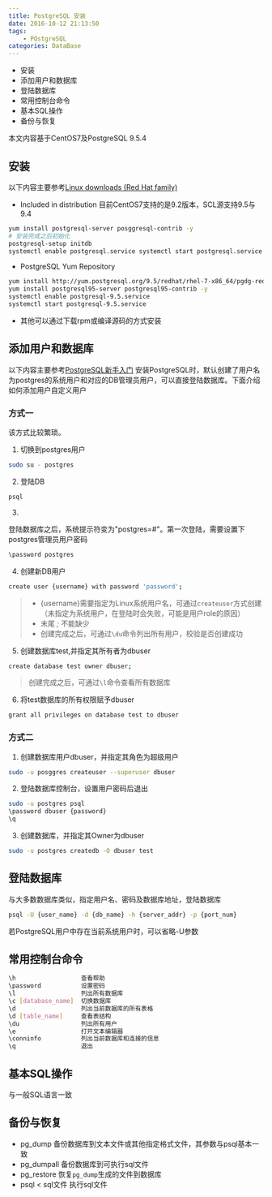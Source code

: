 ```yaml
---
title: PostgreSQL 安装
date: 2016-10-12 21:13:50
tags:
	- POstgreSQL
categories: DataBase
---
```

<!-- MarkdownTOC -->

- 安装
- 添加用户和数据库
- 登陆数据库
- 常用控制台命令
- 基本SQL操作
- 备份与恢复

<!-- /MarkdownTOC -->
<!--more-->
本文内容基于CentOS7及PostgreSQL 9.5.4
## 安装
以下内容主要参考[Linux downloads (Red Hat family)](https://www.postgresql.org/download/linux/redhat/ "postgresql安装")
* Included in distribution
目前CentOS7支持的是9.2版本，SCL源支持9.5与9.4
```bash
yum install postgresql-server posggresql-contrib -y
# 安装完成之后初始化
postgresql-setup initdb
systemctl enable postgresql.service systemctl start postgresql.service
```

* PostgreSQL Yum Repository
```bash
yum install http://yum.postgresql.org/9.5/redhat/rhel-7-x86_64/pgdg-redhat95-9.5-2.noarch.rpm
yum install postgresql95-server postgresql95-contrib -y
systemctl enable postgresql-9.5.service
systemctl start postgresql-9.5.service
```
* 其他可以通过下载rpm或编译源码的方式安装  

## 添加用户和数据库
以下内容主要参考[PostgreSQL新手入门](http://www.ruanyifeng.com/blog/2013/12/getting_started_with_postgresql.html "PostgreSQL新手入门")
安装PostgreSQL时，默认创建了用户名为postgres的系统用户和对应的DB管理员用户，可以直接登陆数据库。下面介绍如何添加用户自定义用户
### 方式一
该方式比较繁琐。  

1. 切换到postgres用户  
```bash
sudo su - postgres
```
2. 登陆DB
```bash
psql
```
3.
登陆数据库之后，系统提示符变为"postgres=#"。第一次登陆，需要设置下postgres管理员用户密码
```bash
\password postgres
```
4. 创建新DB用户
```bash
create user {username} with password 'password';
```
> * {username}需要指定为Linux系统用户名，可通过`createuser`方式创建（未指定为系统用户，在登陆时会失败，可能是用户role的原因）
> * 末尾 _;_ 不能缺少  
> * 创建完成之后，可通过`\du`命令列出所有用户，校验是否创建成功

5. 创建数据库test,并指定其所有者为dbuser
```bash
create database test owner dbuser;
```
> 创建完成之后，可通过`\l`命令查看所有数据库

6. 将test数据库的所有权限赋予dbuser
```bash
grant all privileges on database test to dbuser
```

### 方式二
1. 创建数据库用户dbuser，并指定其角色为超级用户
```bash
sudo -u posggres createuser --superuser dbuser
```
2. 登陆数据库控制台，设置用户密码后退出
```bash
sudo -u postgres psql
\password dbuser {password}
\q
```
3. 创建数据库，并指定其Owner为dbuser
```bash
sudo -u postgres createdb -O dbuser test
```

## 登陆数据库
与大多数数据库类似，指定用户名、密码及数据库地址，登陆数据库
```bash
psql -U {user_name} -d {db_name} -h {server_addr} -p {port_num}
```
若PostgreSQL用户中存在当前系统用户时，可以省略-U参数

## 常用控制台命令
```bash
\h                  查看帮助
\password           设置密码
\l                  列出所有数据库
\c [database_name]  切换数据库
\d                  列出当前数据库的所有表格
\d [table_name]     查看表结构
\du                 列出所有用户
\e                  打开文本编辑器
\conninfo           列出当前数据库和连接的信息
\q                  退出
```

## 基本SQL操作
与一般SQL语言一致

## 备份与恢复
* pg_dump 备份数据库到文本文件或其他指定格式文件，其参数与psql基本一致
* pg_dumpall 备份数据库到可执行sql文件
* pg_restore 恢复`pg_dump`生成的文件到数据库
* psql < sql文件 执行sql文件
